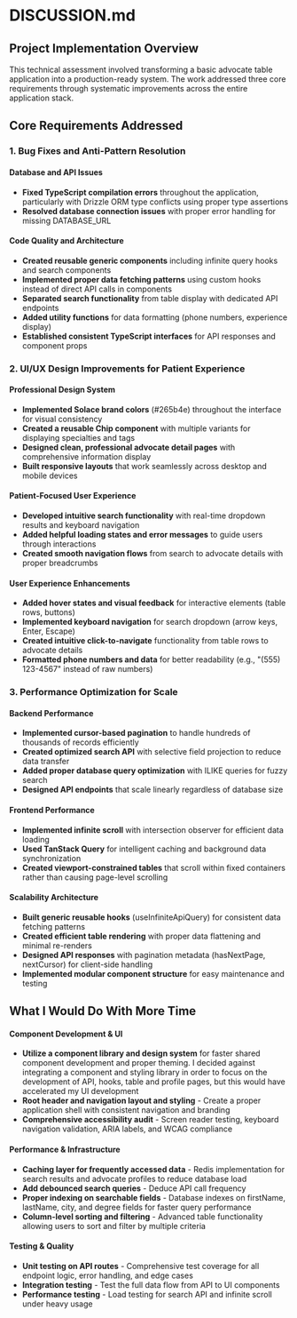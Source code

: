# DISCUSSION.md

## Project Implementation Overview

This technical assessment involved transforming a basic advocate table application into a production-ready system. The work addressed three core requirements through systematic improvements across the entire application stack.

## Core Requirements Addressed

### 1. Bug Fixes and Anti-Pattern Resolution

#### Database and API Issues

- **Fixed TypeScript compilation errors** throughout the application, particularly with Drizzle ORM type conflicts using proper type assertions
- **Resolved database connection issues** with proper error handling for missing DATABASE_URL

#### Code Quality and Architecture

- **Created reusable generic components** including infinite query hooks and search components
- **Implemented proper data fetching patterns** using custom hooks instead of direct API calls in components
- **Separated search functionality** from table display with dedicated API endpoints
- **Added utility functions** for data formatting (phone numbers, experience display)
- **Established consistent TypeScript interfaces** for API responses and component props

### 2. UI/UX Design Improvements for Patient Experience

#### Professional Design System

- **Implemented Solace brand colors** (#265b4e) throughout the interface for visual consistency
- **Created a reusable Chip component** with multiple variants for displaying specialties and tags
- **Designed clean, professional advocate detail pages** with comprehensive information display
- **Built responsive layouts** that work seamlessly across desktop and mobile devices

#### Patient-Focused User Experience

- **Developed intuitive search functionality** with real-time dropdown results and keyboard navigation
- **Added helpful loading states and error messages** to guide users through interactions
- **Created smooth navigation flows** from search to advocate details with proper breadcrumbs

#### User Experience Enhancements

- **Added hover states and visual feedback** for interactive elements (table rows, buttons)
- **Implemented keyboard navigation** for search dropdown (arrow keys, Enter, Escape)
- **Created intuitive click-to-navigate** functionality from table rows to advocate details
- **Formatted phone numbers and data** for better readability (e.g., "(555) 123-4567" instead of raw numbers)

### 3. Performance Optimization for Scale

#### Backend Performance

- **Implemented cursor-based pagination** to handle hundreds of thousands of records efficiently
- **Created optimized search API** with selective field projection to reduce data transfer
- **Added proper database query optimization** with ILIKE queries for fuzzy search
- **Designed API endpoints** that scale linearly regardless of database size

#### Frontend Performance

- **Implemented infinite scroll** with intersection observer for efficient data loading
- **Used TanStack Query** for intelligent caching and background data synchronization
- **Created viewport-constrained tables** that scroll within fixed containers rather than causing page-level scrolling

#### Scalability Architecture

- **Built generic reusable hooks** (useInfiniteApiQuery) for consistent data fetching patterns
- **Created efficient table rendering** with proper data flattening and minimal re-renders
- **Designed API responses** with pagination metadata (hasNextPage, nextCursor) for client-side handling
- **Implemented modular component structure** for easy maintenance and testing

## What I Would Do With More Time

#### Component Development & UI

- **Utilize a component library and design system** for faster shared component development and proper theming. I decided against integrating a component and styling library in order to focus on the development of API, hooks, table and profile pages, but this would have accelerated my UI development
- **Root header and navigation layout and styling** - Create a proper application shell with consistent navigation and branding
- **Comprehensive accessibility audit** - Screen reader testing, keyboard navigation validation, ARIA labels, and WCAG compliance

#### Performance & Infrastructure

- **Caching layer for frequently accessed data** - Redis implementation for search results and advocate profiles to reduce database load
- **Add debounced search queries** - Deduce API call frequency
- **Proper indexing on searchable fields** - Database indexes on firstName, lastName, city, and degree fields for faster query performance
- **Column-level sorting and filtering** - Advanced table functionality allowing users to sort and filter by multiple criteria

#### Testing & Quality

- **Unit testing on API routes** - Comprehensive test coverage for all endpoint logic, error handling, and edge cases
- **Integration testing** - Test the full data flow from API to UI components
- **Performance testing** - Load testing for search API and infinite scroll under heavy usage
